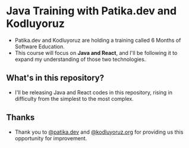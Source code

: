 # Java Training with Patika.dev and Kodluyoruz

- Patika.dev and Kodluyoruz are holding a training called 6 Months of Software Education.
- This course will focus on **Java and React**, and I'll be following it to expand my understanding of those two technologies.

## What's in this repository?
- I'll be releasing Java and React codes in this repository, rising in difficulty from the simplest to the most complex.


## Thanks

- Thank you to [@patika.dev](https://www.patika.dev/tr) and [@kodluyoruz.org](https://kodluyoruz.org) for providing us this opportunity for improvement.
